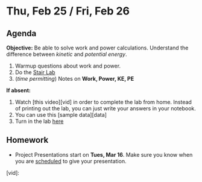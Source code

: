 Thu, Feb 25 / Fri, Feb 26
==================

Agenda
---------
**Objective:** Be able to solve work and power calculations.  Understand the difference between *kinetic* and *potential energy*.

1. Warmup questions about work and power.
2. Do the [Stair Lab][lab]
3. (*time permitting*) Notes on **Work, Power, KE, PE**

**If absent:**

1. Watch [this video][vid] in order to complete the lab from home.  Instead of printing out the lab, you can just write your answers in your notebook.
2. You can use this [sample data][data]
3. Turn in the lab [here][lab]

Homework 
-------------
- Project Presentations start on **Tues, Mar 16**.  Make sure you know when you are [scheduled][sched] to give your presentation.

[sched]: https://avoncsc-my.sharepoint.com/:x:/g/personal/zjrohrbach_avon-schools_org/EVsn6ZkyMl5JvXYEBYTGRvoBX3OiSecqg16WeqB-1EcFXQ?e=287pOt
[p-23-24]: https://avon.schoology.com/assignment/4710065028/
[lab]: 
[data]:
[vid]:
<!--stackedit_data:
eyJoaXN0b3J5IjpbNzEyODk2NjkwLDE3NDIxNjQ5ODUsMTY0Mz
E0Nzc3NiwtNzA3MjcyNDUsLTE0NDE4NDUyNzgsMTkyMzc5NzQw
NSwtOTg3NDQwMTI3LDU0MTA1MTEzOSwtNzc0MDczNjg5LDEwMT
M4OTE2OTcsLTU4NTgyNDgzLDYxNzc4MDkwNCwtMTYxNDE5Mjg0
LDUxMjY5MzU1NCw5MDc4OTIzNDYsNjMzNDYzMzU4LDc0NjY0OD
AzMCwtNzEwNzA5NDI2LDM1MTkyODMxMSwtMTcyOTU2ODY5NV19

-->